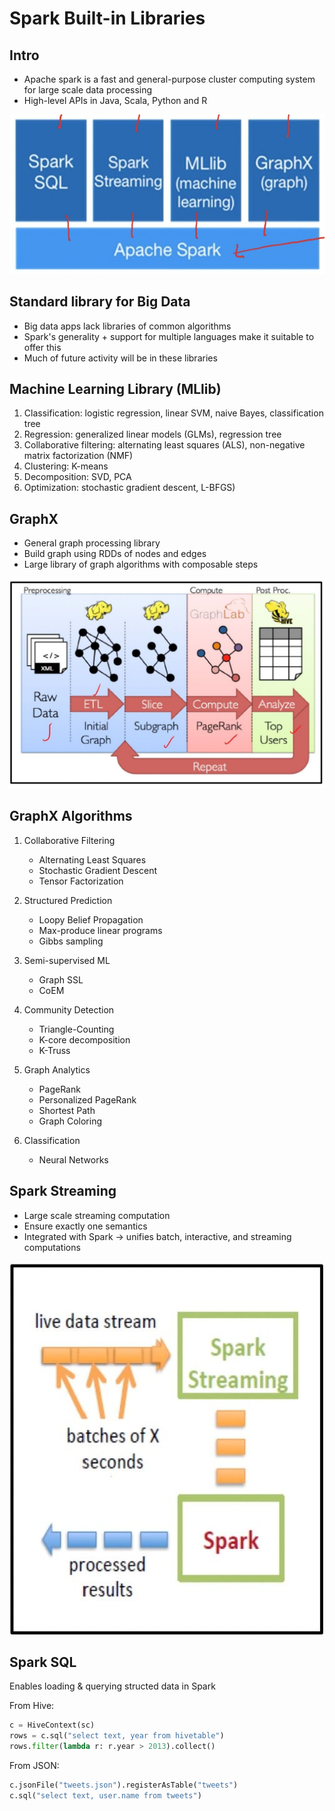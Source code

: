 # Spark Built-in Libraries

## Intro

- Apache spark is a fast and general-purpose cluster computing system for large scale data processing
- High-level APIs in Java, Scala, Python and R

![image](../../media/Technologies-Apache-Spark-Built-in-Libraries-image1.jpg)

## Standard library for Big Data

- Big data apps lack libraries of common algorithms
- Spark's generality + support for multiple languages make it suitable to offer this
- Much of future activity will be in these libraries

## Machine Learning Library (MLlib)

1. Classification: logistic regression, linear SVM, naive Bayes, classification tree
2. Regression: generalized linear models (GLMs), regression tree
3. Collaborative filtering: alternating least squares (ALS), non-negative matrix factorization (NMF)
4. Clustering: K-means
5. Decomposition: SVD, PCA
6. Optimization: stochastic gradient descent, L-BFGS)

## GraphX

- General graph processing library
- Build graph using RDDs of nodes and edges
- Large library of graph algorithms with composable steps

![image](../../media/Technologies-Apache-Spark-Built-in-Libraries-image2.jpg)

## GraphX Algorithms

1. Collaborative Filtering
    - Alternating Least Squares
    - Stochastic Gradient Descent
    - Tensor Factorization

2. Structured Prediction
    - Loopy Belief Propagation
    - Max-produce linear programs
    - Gibbs sampling

3. Semi-supervised ML
    - Graph SSL
    - CoEM

4. Community Detection
    - Triangle-Counting
    - K-core decomposition
    - K-Truss

5. Graph Analytics
    - PageRank
    - Personalized PageRank
    - Shortest Path
    - Graph Coloring

6. Classification
    - Neural Networks

## Spark Streaming

- Large scale streaming computation
- Ensure exactly one semantics
- Integrated with Spark -> unifies batch, interactive, and streaming computations

![image](../../media/Technologies-Apache-Spark-Built-in-Libraries-image3.jpg)

## Spark SQL

Enables loading & querying structed data in Spark

From Hive:

```python
c = HiveContext(sc)
rows = c.sql("select text, year from hivetable")
rows.filter(lambda r: r.year > 2013).collect()
```

From JSON:

```python
c.jsonFile("tweets.json").registerAsTable("tweets")
c.sql("select text, user.name from tweets")
```
